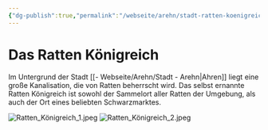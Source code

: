 ```yaml
---
{"dg-publish":true,"permalink":"/webseite/arehn/stadt-ratten-koenigreich/"}
---
```


# Das Ratten Königreich
Im Untergrund der Stadt [[- Webseite/Arehn/Stadt - Arehn\|Ahren]] liegt eine große Kanalisation, die von Ratten beherrscht wird. Das selbst ernannte Ratten Königreich ist sowohl der Sammelort aller Ratten der Umgebung, als auch der Ort eines beliebten Schwarzmarktes.

![Ratten_Königreich_1.jpeg](/img/user/04%20-%20Bilder/Orte%20-%20Bilder/Ratten_K%C3%B6nigreich_1.jpeg)
![Ratten_Königreich_2.jpeg](/img/user/04%20-%20Bilder/Orte%20-%20Bilder/Ratten_K%C3%B6nigreich_2.jpeg)
